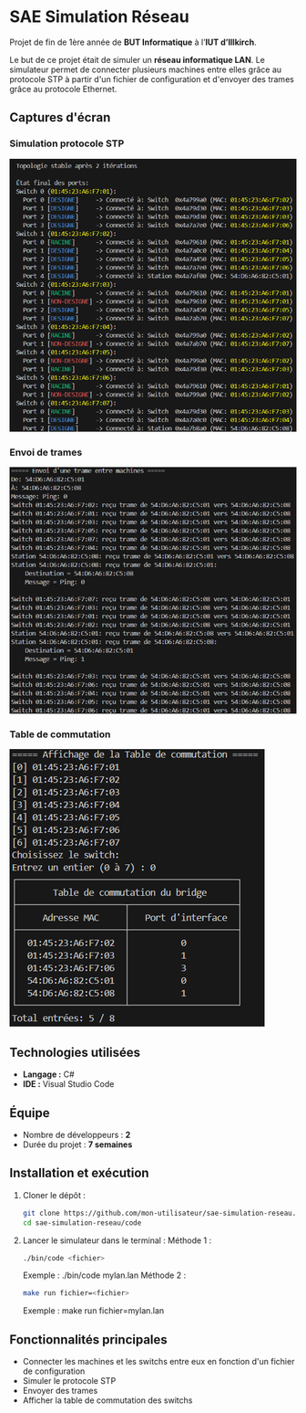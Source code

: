 # SAE Simulation Réseau

Projet de fin de 1ère année de **BUT Informatique** à l’**IUT d’Illkirch**.

Le but de ce projet était de simuler un **réseau informatique LAN**.
Le simulateur permet de connecter plusieurs machines entre elles grâce au protocole STP à partir d'un fichier de configuration et d'envoyer des trames grâce au protocole Ethernet.


## Captures d'écran

### Simulation protocole STP
![Texte alternatif](captures/protocole_stp.png "Protocole STP")

### Envoi de trames
![Texte alternatif](captures/envoi_trames.png "Envoi de trames")

### Table de commutation
![Texte alternatif](captures/table_commutation.png "Table de commutation")


## Technologies utilisées

- **Langage :** C#  
- **IDE :** Visual Studio Code 


## Équipe

- Nombre de développeurs : **2**  
- Durée du projet : **7 semaines**


## Installation et exécution

1. Cloner le dépôt :
    ```bash
    git clone https://github.com/mon-utilisateur/sae-simulation-reseau.git
    cd sae-simulation-reseau/code
2. Lancer le simulateur dans le terminal :
   Méthode 1 :
   ```bash
   ./bin/code <fichier>
   ````
   Exemple : ./bin/code mylan.lan
   Méthode 2 :
   ````bash
   make run fichier=<fichier>
   ````
   Exemple : make run fichier=mylan.lan


## Fonctionnalités principales

- Connecter les machines et les switchs entre eux en fonction d'un fichier de configuration
- Simuler le protocole STP
- Envoyer des trames
- Afficher la table de commutation des switchs
